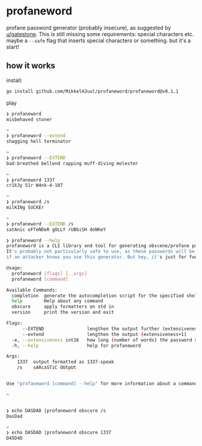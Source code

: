 # profaneword
profane password generator (probably insecure), as suggested by [u/gatestone](https://www.reddit.com/r/golang/comments/r5hn12/comment/hmnyk9k/?utm_source=share&utm_medium=web2x&context=3). This is still missing some requirements: special characters etc. maybe a `--safe` flag that inserts special characters or something. but it's a start!

## how it works

install:

```bash
go install github.com/MikkelHJuul/profaneword/profaneword@v0.1.1
```
play
```bash 
❯ profaneword 
misbehaved stoner

~ 
❯ profaneword --extend
shagging hell terminator

~ 
❯ profaneword --EXTEND
bad-breathed bellend rapping muff-diving molester

~ 
❯ profaneword 1337
cr1k3y 51r W4nk-4-107

~ 
❯ profaneword /s
milKINg SUCKEr

~ 
❯ profaneword --EXTEND /s
satAnic oFfeNDeR gOLLY rUBbiSH doNKeY

❯ profaneword --help
profaneword is a CLI library and tool for generating obscene/profane passwords. 
It's probably not particularly safe to use, as these passwords will be easy to brute force; 
if an attacker knows you use this generator. But hey, it's just for fun.

Usage:
  profaneword [flags] [..args]
  profaneword [command]

Available Commands:
  completion  generate the autocompletion script for the specified shell
  help        Help about any command
  obscure     apply formatters on std in
  version     print the version and exit

Flags:
      --EXTEND                lengthen the output further (extensiveness+3)
      --extend                lengthen the output (extensiveness+1)
  -e, --extensiveness int16   how long (number of words) the password should be (default 2)
  -h, --help                  help for profaneword

Args:
	1337  output formatted as 1337-speak
	/s    sARcaSTiC OUtpUt


Use "profaneword [command] --help" for more information about a command.

~ 


❯ echo DASDAD |profaneword obscure /s 
DasDad

~ 
❯ echo DASDAD |profaneword obscure 1337
D45D4D

```
